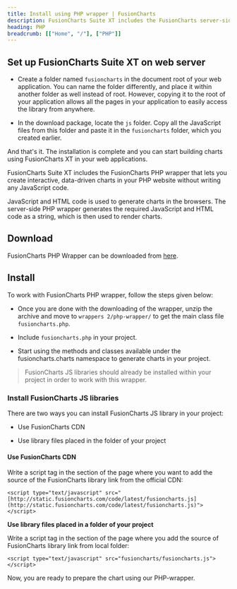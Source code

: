 ```yaml
---
title: Install using PHP wrapper | FusionCharts
description: FusionCharts Suite XT includes the FusionCharts server-side PHP wrapper that lets you create interactive, data-driven charts.
heading: PHP
breadcrumb: [["Home", "/"], ["PHP"]]
---
```


## Set up FusionCharts Suite XT on web server

* Create a folder named `fusioncharts` in the document root of your web application. You can name the folder differently, and place it within another folder as well instead of root. However, copying it to the root of your application allows all the pages in your application to easily access the library from anywhere.

* In the download package, locate the `js` folder. Copy all the JavaScript files from this folder and paste it in the `fusioncharts` folder, which you created earlier.

And that's it. The installation is complete and you can start building charts using FusionCharts XT in your web applications.

FusionCharts Suite XT includes the FusionCharts PHP wrapper that lets you create interactive, data-driven charts in your PHP website without writing any JavaScript code.

JavaScript and HTML code is used to generate charts in the browsers. The server-side PHP wrapper generates the required JavaScript and HTML code as a string, which is then used to render charts.

## Download

FusionCharts PHP Wrapper can be downloaded from [here](https://www.fusioncharts.com/php-charts/).

## Install

To work with FusionCharts PHP wrapper, follow the steps given below:

* Once you are done with the downloading of the wrapper, unzip the archive and move to `wrappers 2/php-wrapper/` to get the main class file `fusioncharts.php`.

* Include `fusioncharts.php` in your project.

* Start using the methods and classes available under the fusioncharts.charts namespace to generate charts in your project.

> FusionCharts JS libraries should already be installed within your project in order to work with this wrapper.

### Install FusionCharts JS libraries

There are two ways you can install FusionCharts JS library in your project:

* Use FusionCharts CDN

* Use library files placed in the folder of your project

#### Use FusionCharts CDN

Write a script tag in the section of the page where you want to add the source of the FusionCharts library link from the official CDN:

```
<script type="text/javascript" src="[http://static.fusioncharts.com/code/latest/fusioncharts.js](http://static.fusioncharts.com/code/latest/fusioncharts.js)"></script>
```

**Use library files placed in a folder of your project**

Write a script tag in the section of the page where you add the source of FusionCharts library link from local folder:

```
<script type="text/javascript" src="fusioncharts/fusioncharts.js"></script>
```
Now, you are ready to prepare the chart using our PHP-wrapper.